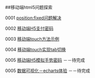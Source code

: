 ##移动端html5问题探索

0001 [position:fixed问题解决](https://julielee77.github.io/demo/0001.html)

0002 [移动端H5支付密码](https://julielee77.github.io/demo/0002.html)

0003 [移动端touch方法示例](https://julielee77.github.io/demo/0003.html)

0004 [移动端touch实现tab切换](https://julielee77.github.io/demo/0004.html)

0005 [移动端H5模拟手势密码](https://julielee77.github.io/demo/0005.html) －－待完成

0005 [数据可视化－echarts体验](https://julielee77.github.io/demo/0006.html) －－待完成
